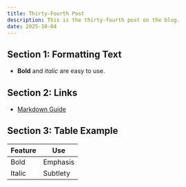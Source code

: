 ```yaml
---
title: Thirty-Fourth Post
description: This is the thirty-fourth post on the blog.
date: 2025-10-04
---
```


## Section 1: Formatting Text

- **Bold** and _italic_ are easy to use.

## Section 2: Links

- [Markdown Guide](https://www.markdownguide.org/)

## Section 3: Table Example

| Feature | Use      |
| ------- | -------- |
| Bold    | Emphasis |
| Italic  | Subtlety |
